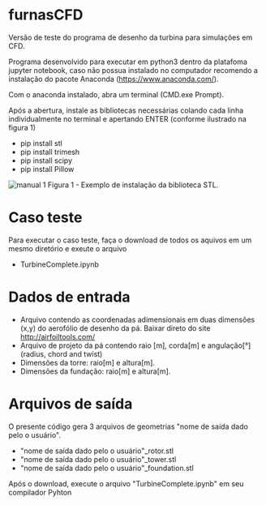 # furnasCFD

Versão de teste do programa de desenho da turbina para simulações em CFD.

Programa desenvolvido para executar em python3 dentro da platafoma jupyter notebook, caso não possua instalado no computador recomendo a instalação do pacote Anaconda (https://www.anaconda.com/).

Com o anaconda instalado, abra um terminal (CMD.exe Prompt).

Após a abertura, instale as bibliotecas necessárias colando cada linha individualmente no terminal e apertando ENTER (conforme ilustrado na figura 1)

-  pip install stl
-  pip install trimesh
-  pip install scipy
-  pip install Pillow

![manual 1](https://github.com/mendesRCF/furnasCFD/assets/66641867/9341fbf6-73d9-4f7e-9578-5de1c73b3953)
Figura 1 - Exemplo de instalação da biblioteca STL.

# Caso teste

Para executar o caso teste, faça o download de todos os aquivos em um mesmo diretório e exeute o arquivo 

- TurbineComplete.ipynb


# Dados de entrada

- Arquivo contendo as coordenadas adimensionais em duas dimensões (x,y) do aerofólio de desenho da pá. Baixar direto do site http://airfoiltools.com/
- Arquivo de projeto da pá contendo raio [m], corda[m] e angulação[°] (radius, chord and twist)
- Dimensões da torre: raio[m] e altura[m].
- Dimensões da fundação: raio[m] e altura[m].

# Arquivos de saída

O presente código gera 3 arquivos de geometrias "nome de saída dado pelo o usuário". 

- "nome de saída dado pelo o usuário"_rotor.stl
- "nome de saída dado pelo o usuário"_tower.stl
- "nome de saída dado pelo o usuário"_foundation.stl



Após o download, execute o arquivo "TurbineComplete.ipynb" em seu compilador Pyhton 





